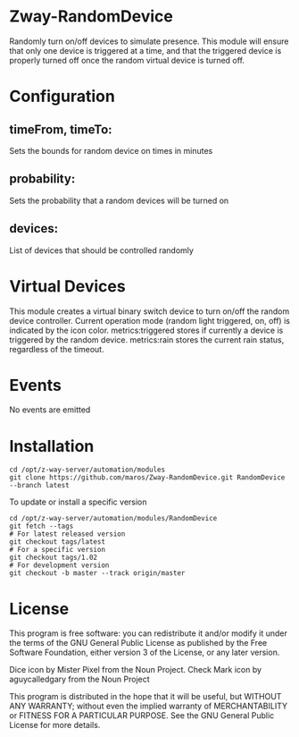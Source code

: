 # Zway-RandomDevice

Randomly turn on/off devices to simulate presence. This module will ensure
that only one device is triggered at a time, and that the triggered device
is properly turned off once the random virtual device is turned off.

# Configuration

## timeFrom, timeTo:

Sets the bounds for random device on times in minutes

## probability:

Sets the probability that a random devices will be turned on

## devices:

List of devices that should be controlled randomly

# Virtual Devices

This module creates a virtual binary switch device to turn on/off the
random device controller. Current operation mode (random light triggered, on, 
off) is indicated by the icon color. metrics:triggered stores if currently
a device is triggered by the random device. metrics:rain stores the current
rain status, regardless of the timeout.

# Events

No events are emitted

# Installation

```shell
cd /opt/z-way-server/automation/modules
git clone https://github.com/maros/Zway-RandomDevice.git RandomDevice --branch latest
```

To update or install a specific version
```shell
cd /opt/z-way-server/automation/modules/RandomDevice
git fetch --tags
# For latest released version
git checkout tags/latest
# For a specific version
git checkout tags/1.02
# For development version
git checkout -b master --track origin/master
```

# License

This program is free software: you can redistribute it and/or modify
it under the terms of the GNU General Public License as published by
the Free Software Foundation, either version 3 of the License, or any 
later version.

Dice icon by Mister Pixel from the Noun Project.
Check Mark icon by aguycalledgary from the Noun Project

This program is distributed in the hope that it will be useful,
but WITHOUT ANY WARRANTY; without even the implied warranty of
MERCHANTABILITY or FITNESS FOR A PARTICULAR PURPOSE. See the
GNU General Public License for more details.
